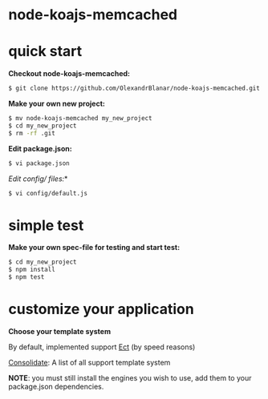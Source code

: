 node-koajs-memcached
===================


quick start
===========

**Checkout node-koajs-memcached:**

```sh
$ git clone https://github.com/OlexandrBlanar/node-koajs-memcached.git
```

**Make your own new project:**

```sh
$ mv node-koajs-memcached my_new_project
$ cd my_new_project
$ rm -rf .git
```

**Edit package.json:**

```sh
$ vi package.json
```

**Edit config/* files:**

```sh
$ vi config/default.js
```

simple test
===========

**Make your own spec-file for testing and start test:**

```sh
$ cd my_new_project
$ npm install
$ npm test
```


customize your application
==========================

**Choose your template system**

By default, implemented support [Ect](http://ectjs.com/) (by speed reasons)

[Consolidate](https://github.com/visionmedia/consolidate.js/): A list of all support template system

__NOTE__: you must still install the engines you wish to use, add them to your package.json dependencies.

   
